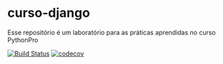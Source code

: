 # curso-django
Esse repositório é um laboratório para as práticas aprendidas no curso PythonPro

[![Build Status](https://travis-ci.com/renexe/curso-django.svg?branch=master)](https://travis-ci.com/renexe/curso-django)
[![codecov](https://codecov.io/gh/renexe/curso-django/branch/master/graph/badge.svg)](https://codecov.io/gh/renexe/curso-django)
